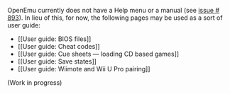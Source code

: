 OpenEmu currently does not have a Help menu or a manual (see [issue # 893](https://github.com/OpenEmu/OpenEmu/issues/893)). In lieu of this, for now, the following pages may be used as a sort of user guide:

* [[User guide: BIOS files]]
* [[User guide: Cheat codes]]
* [[User guide: Cue sheets — loading CD based games]]
* [[User guide: Save states]]
* [[User guide: Wiimote and Wii U Pro pairing]]

(Work in progress)